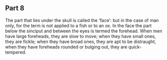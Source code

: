 ## Part 8

The part that lies under the skull is called the 'face': but in the case of man only, for the term is not applied to a fish or to an ox.
In the face the part below the sinciput and between the eyes is termed the forehead.
When men have large foreheads, they are slow to move; when they have small ones, they are fickle; when they have broad ones, they are apt to be distraught; when they have foreheads rounded or bulging out, they are quick-tempered.

